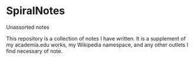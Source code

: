 # SpiralNotes
Unassorted notes

This repository is a collection of notes I have written. It is a supplement of my academia.edu works, my Wikipedia namespace, and any other outlets I find necessary of note.
